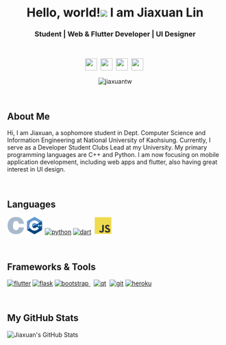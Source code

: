 <h1 align="center">Hello, world!<img src="https://media.giphy.com/media/hvRJCLFzcasrR4ia7z/giphy.gif" width="30px"> I am Jiaxuan Lin</h1>

<h3 align="center">Student | Web & Flutter Developer | UI Designer</h3><br>
<p align="center">
<!-- Facebook -->
<a href="https://www.facebook.com/jiaxuantw"><img width="28" height="28" src="https://upload.wikimedia.org/wikipedia/commons/thumb/5/51/Facebook_f_logo_%282019%29.svg/1365px-Facebook_f_logo_%282019%29.svg.png" /></a>&nbsp;
<!-- Instagram -->
<a href="https://www.instagram.com/jiaxuantw/"><img width="28" height="28" src="https://i.pinimg.com/originals/b4/14/76/b414768e7af1948afcbafb9bd4b0fd12.png" /></a>&nbsp;
<!-- Linkedin -->
<a href="www.linkedin.com/in/jiaxuantw"><img width="28" height="28" src="https://cdn4.iconfinder.com/data/icons/social-messaging-ui-color-shapes-2-free/128/social-linkedin-circle-512.png" /></a>&nbsp;
<!-- Email -->
<a href="mailto:mike200177@hotmail.com"><img width="28" height="28" src="https://freepngimg.com/thumb/logo/64838-icons-symbol-envelope-computer-mail-logo-email.png" /></a>&nbsp;
</p>
<p align="center"><img src="https://komarev.com/ghpvc/?username=jiaxuantw&label=Profile%20views&color=0e75b6&style=flat" alt="jiaxuantw" /></p>
<br>

<h2>About Me</h2>
<p>
Hi, I am Jiaxuan, a sophomore student in Dept. Computer Science and Information Engineering at National University of Kaohsiung. Currently, I serve as a Developer Student Clubs Lead at my University. My primary programming languages are C++ and Python. I am now focusing on mobile application development, including web apps and flutter, also having great interest in UI design.
</p><br>

<h2>Languages</h2>
<p align="left">
  <!-- C -->
  <a href="https://www.cprogramming.com/" target="_blank"><img src="https://raw.githubusercontent.com/devicons/devicon/master/icons/c/c-original.svg" alt="c" width="40" height="40"/></a>
  <!-- C++ -->
  <a href="https://www.w3schools.com/cpp/" target="_blank"><img src="https://raw.githubusercontent.com/devicons/devicon/master/icons/cplusplus/cplusplus-original.svg" alt="cplusplus" width="40" height="40"/></a>
  <!-- Python -->
  <a href="https://www.python.org" target="_blank"><img src="https://upload.wikimedia.org/wikipedia/commons/thumb/c/c3/Python-logo-notext.svg/768px-Python-logo-notext.svg.png" alt="python" width="40" height="40"/></a>
  <!-- Dart -->
  <a href="https://dart.dev" target="_blank"><img src="https://www.vectorlogo.zone/logos/dartlang/dartlang-icon.svg" alt="dart" width="40" height="40"/></a>&nbsp;
  <!-- JavaScript -->
  <a href="https://developer.mozilla.org/en-US/docs/Web/JavaScript" target="_blank"><img src="https://raw.githubusercontent.com/devicons/devicon/master/icons/javascript/javascript-original.svg" alt="javascript" width="40" height="40"/></a>
</p><br>

<h2>Frameworks & Tools</h2>
<p align="left">
  <!-- Flutter -->
  <a href="https://flutter.dev" target="_blank"><img src="https://www.vectorlogo.zone/logos/flutterio/flutterio-icon.svg" alt="flutter" width="40" height="40"/></a>
  <!-- flask -->
  <a href="https://flask.palletsprojects.com/" target="_blank"><img src="https://www.vectorlogo.zone/logos/pocoo_flask/pocoo_flask-icon.svg" alt="flask" width="40" height="40"/></a>
  <!-- Bootstrap -->
  <a href="https://getbootstrap.com" target="_blank"><img src="https://cdn.worldvectorlogo.com/logos/bootstrap-5-1.svg" alt="bootstrap" width="40" height="40"/> </a>&nbsp;
  <!-- Qt -->
  <a href="https://www.qt.io/" target="_blank"><img src="https://upload.wikimedia.org/wikipedia/commons/0/0b/Qt_logo_2016.svg" alt="qt" width="40" height="40"/></a>&nbsp;
  <!-- Git -->
  <a href="https://git-scm.com/" target="_blank"><img src="https://www.vectorlogo.zone/logos/git-scm/git-scm-icon.svg" alt="git" width="40" height="40"/></a>
  <!-- Heroku -->
  <a href="https://heroku.com" target="_blank"><img src="https://www.vectorlogo.zone/logos/heroku/heroku-icon.svg" alt="heroku" width="40" height="40"/></a>
</p><br>

<h2>My GitHub Stats</h2>
<img align="left" alt="Jiaxuan's GitHub Stats" src="https://github-readme-stats.vercel.app/api?username=jiaxuantw&show_icons=true&hide_border=true" />
